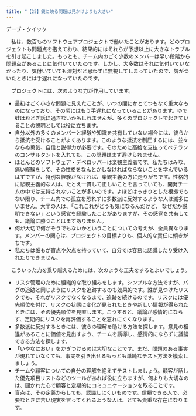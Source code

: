 ```yaml
---
title: "【25】鏡に映る問題は見かけよりも大きい"
---
```



デーブ・クイック


　私は、数百ものソフトウェアプロジェクトで働いたことがあります。どのプロジェクトも問題点を抱えており、結果的にはそれらが予想以上に大きなトラブルを引き起こしました。もっとも、チーム内のごく少数のメンバーは早い段階から問題点があることに気付いていたのです。しかし、大多数はそれに気付いていなかったり、気付いていても深刻だと思わずに無視してしまっていたので、気がついたときには手遅れになっていたのです。

　プロジェクトには、次のような力が作用しています。

  - 最初はごく小さな問題に見えたことが、いつの間にかとてつもなく重大なものになっており、その頃にはもう手遅れになっていることがあります。ゆで蛙はおとぎ話に過ぎないかもしれませんが、多くのプロジェクトで起きていることの説明としては役に立ちます。
  - 自分以外の多くのメンバーと経験や知識を共有していない場合には、彼らから抵抗を受けることがよくあります。このような抵抗を制圧するには、並々ならぬ勇気、自信と説得力が必要です。そのために高給を支払ってベテランのコンサルタントを入れても、この問題はまず避けられません。
  - ほとんどのソフトウェア・デベロッパーは楽観主義者です。私たちはみな、痛い経験をして、その性格をなんとかしなければならないことを学んでいるはずですが、特別な経験がなければ、楽観主義の方に走りがちです。性格的に悲観主義的な人は、たとえ一貫して正しいことを言っていても、開発チームの中では支持されないことが多いのです。よほどはっきりとした根拠でもない限り、チーム内での孤立を恐れずに多数派に反対するような人は滅多にいません。大半の人は、「これこれがどうも気になるんだけど、 なぜだか説明できない」という感覚を経験したことがありますが、その感覚を共有しても、議論に勝つことはまずありません。
  - 何が大切で何がそうでもないかということについての考えが、全員異なります。メンバーの関心は、プロジェクトの目標よりも、個人的な責任に傾きがちです。
  - 私たちは誰もが盲点や欠点を持っていて、自分では容易に認識したり受け入れたりできません。

　こういった力を乗り越えるためには、次のような工夫をするとよいでしょう。

  - リスク管理のために組織的な取り組みをします。シンプルな方法ですが、バグの追跡と同じようにリスクを追跡するのも効果的です。誰が見つけたリスクでも、それがリスクでなくなるまで、追跡を続けるのです。リスクには優先順位を付け、リスクの状態に変化が見られたときや新しい情報が得られたときには、その優先順位を見直します。こうすると、議論が感情的にならず、定期的にリスクを再評価することを忘れにくくなります。
  - 多数派に反対するときには、彼らの理解を助ける方法を探します。意見の相違があることに価値を見出すよう、チームを誘導し、感情的にならずに議論できる方法を探します。
  - 「いやなにおい」をかぎつけるのは大切なことです。まだ、問題のある事実が現れていなくても、事実を引き出せるもっとも単純なテスト方法を模索しましょう。
  - チームや顧客についての自分の理解を絶えずテストしましょう。顧客が話した優先項目リストなどのツールがあれば役に立ちますが、何よりも大切なのは、聞かれた心で顧客と定期的にコミュニケーションを取ることです。
  - 盲点は、その定義からしても、認識しにくいものです。信頼できる人で、必要なときに苦い現実を言ってくれるような人は、とても貴重な存在になります。
